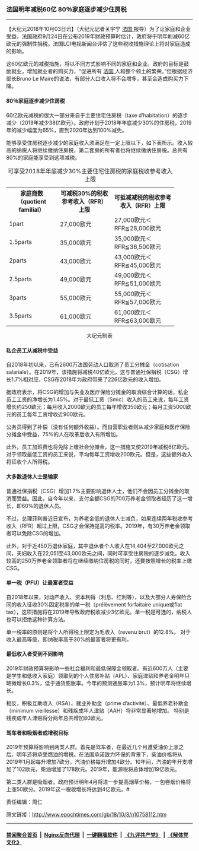 ### 法国明年减税60亿 80％家庭逐步减少住房税
------------------------

<p>
 【大纪元2018年10月03日讯】（大纪元记者关宇宁
 <a href="http://www.epochtimes.com/gb/tag/%E6%B3%95%E5%9B%BD.html">
  法国
 </a>
 报导）为了让家庭和企业受益，法国政府9月24日在公布2019年财政预算时估计，政府将于明年削减60亿欧元的强制性捐税。法国LCI电视新闻台评估了这些税收措施理论上将对家庭造成的影响。
</p>
<p>
 这60亿欧元的减税措施，将以不同方式影响不同的家庭和企业。政府的目标是鼓励就业，增加就业者的购买力，“促进所有
 <a href="http://www.epochtimes.com/gb/tag/%E6%B3%95%E5%9B%BD.html">
  法国
 </a>
 人和整个领土的繁荣。”但根据经济部长Bruno Le Maire的说法，有部分人口收入将不会增多，甚至会造成购买力下降。
</p>
<h4>
 80％家庭逐步减少住房税
</h4>
<p>
 60亿欧元减税的很大一部分来自于主要住宅住房税（taxe d’habitation）的逐步减少（2019年减少38亿欧元）。政府计划于2018年年底减少30%的住房税，2019年的减少幅度为65%，直到2020年达到100%减免。
</p>
<p>
 能够享受住房税逐步减少的家庭收入须满足在一定上限以下，如下表所示。收入较高的纳税人将继续缴纳住房税，第二套房的所有者也将继续缴纳住房税。总共有80%的家庭能享受到这项减税。
</p>
<table style="width: 90%; font-size: 110%;">
 <caption>
  可享受2018年年底减少30%主要住宅住房税的家庭税收参考收入上限
 </caption>
 <tbody>
  <tr>
   <th>
    家庭商数（quotient familial）
   </th>
   <th>
    可减税30%的税收参考收入（RFR）上限
   </th>
   <th>
    可抵减减税的税收参考收入（RFR）上限
   </th>
  </tr>
  <tr>
   <td>
    1part
   </td>
   <td>
    27,000欧元
   </td>
   <td>
    27,000欧元＜RFR≦28,000欧元
   </td>
  </tr>
  <tr>
   <td>
    1.5parts
   </td>
   <td>
    35,000欧元
   </td>
   <td>
    35,000欧元＜RFR≦36,500欧元
   </td>
  </tr>
  <tr>
   <td>
    2parts
   </td>
   <td>
    43,000欧元
   </td>
   <td>
    43,000欧元＜RFR≦45,000欧元
   </td>
  </tr>
  <tr>
   <td>
    2.5parts
   </td>
   <td>
    49,000欧元
   </td>
   <td>
    49,000欧元＜RFR≦51,000欧元
   </td>
  </tr>
  <tr>
   <td>
    3parts
   </td>
   <td>
    55,000欧元
   </td>
   <td>
    55,000欧元＜RFR≦57,000欧元
   </td>
  </tr>
  <tr>
   <td>
    3.5parts
   </td>
   <td>
    61,000欧元
   </td>
   <td>
    61,000欧元＜RFR≦63,000欧元
   </td>
  </tr>
 </tbody>
</table>
<p style="font-size: 100%; text-align: center;">
 大纪元制表
</p>
<h4>
 私企员工从减税中受益
</h4>
<p>
 自2018年初以来，已有2600万法国劳动人口取消了员工分摊金（cotisation salariale）。在2019年，该措施将减税40亿欧元。这与普通社保捐税（CSG）增长1.7%相对应，CSG在2018年为政府带来了226亿欧元的收入增加。
</p>
<p>
 据政府表示，将CSG的增加与失业及医疗保险分摊金的取消综合计算的话，私企员工工资的净增长为1.45%。对于最低工资（Smic）收入的员工来说，每年工资增长约250欧元；每月收入2000欧元的员工每年增收350欧元；每月工资5000欧元的员工每年工资增收近900欧元。
</p>
<p>
 公务员得到了补偿（没有任何额外收益）。而自营职业者则从减少家庭和医疗保险分摊金中受益，75%的人在改革后收入有所增加。
</p>
<p>
 此外，员工加班费也将免除上缴社会分摊金，这一措施又使2019年减税6亿欧元。对于领取最低工资的员工来说，平均每年工资增收200欧元。但是，这些额外收入将征收个人所得税。
</p>
<h4>
 大多数退休人士是输家
</h4>
<p>
 普通社保捐税（CSG）增加1.7%主要影响退休人士，他们不会因员工分摊金的取消而受益。因此，自今年以来，支付全额CSG的700万养老金领取者经历了这一增长，即60%的退休人员。
</p>
<p>
 不过，总理菲利普近日宣布，为养老金低的退休人士减负，如果连续两年税收参考收入（RFR）超过上限，CSG才会保持提高的税率。2019年，有30万养老金领取者可以免除CSG的增加。
</p>
<p>
 此外，对于近450万退休家庭，其中退休者个人收入在14,404至27,000欧元之间，夫妇收入在22,051至43,000欧元之间，同时可享受住房税的逐步减免。收入较高的250万养老金领取者将在继续缴纳住房税的同时，还要按照增长的税率上缴CSG。
</p>
<h4>
 单一税（PFU）让最富者受益
</h4>
<p>
 自2018年以来，对动产收入、资本利得（利息、红利等），以及大部分人寿保险合同的收入征收30%固定税率的单一税（prélèvement forfaitaire unique或flat tax），这项措施将在2019年导致政府税收减少3亿欧元。单一税是可选的，纳税人也可以拒绝这种计算方法。
</p>
<p>
 单一税率的原则是将个人所得税上限定为毛收入（revenu brut）的12.8%。 对于收入最高等级，即纳税率高于30%的最富者将更有利。
</p>
<h4>
 最低收入者受到不同影响
</h4>
<p>
 2019年财政预算将影响一些社会福利和最低保障金领取者。有近600万人（主要是学生和低收入家庭）领取到的个人住房补贴（APL）、家庭津贴和养老金明年只略微增长0.3%，低于通货膨胀率。今年的预测通胀率为1.3%，预计明年将继续增长。
</p>
<p>
 相反，积极互助收入（RSA）、就业补助金（prime d’activité）、最低养老补助金（minimum vieillesse）和残疾成年人津贴（AAH）将非常显著地增加。 特别是残疾成年人津贴将分两年总共增加80欧元。
</p>
<h4>
 驾车者和吸烟者成增税目标
</h4>
<p>
 2019年预算将影响到两类人群。首先是驾车者，在最近几个月遭受油价上涨之后，明年还将承受燃油的增税。在法国承诺致力环保的背景下，柴油价格将从2019年1月起每升增加7欧分，汽油价格每升增加4欧分。10年间，汽油的年开支增加了102欧元，柴油增加了178欧元。2019年，能源税将总体增加19亿欧元。
</p>
<p>
 第二类人群是吸烟者。政府预计明年4月将进一步提高烟草价格，一包卷烟价格将上涨50欧分。2019年这一税收增长将达到4亿欧元。#
</p>
<p>
 责任编辑：周仁
</p>

原文链接：http://www.epochtimes.com/gb/18/10/3/n10758112.htm


------------------------
#### [禁闻聚合首页](https://github.com/gfw-breaker/banned-news/blob/master/README.md) &nbsp;|&nbsp; [Nginx反向代理](https://github.com/gfw-breaker/open-proxy/blob/master/README.md) &nbsp;|&nbsp; [一键翻墙软件](https://github.com/gfw-breaker/nogfw/blob/master/README.md) &nbsp;|&nbsp; [《九评共产党》](https://github.com/gfw-breaker/9ping.md/blob/master/README.md#九评之一评共产党是什么) &nbsp;|&nbsp; [《解体党文化》](https://github.com/gfw-breaker/jtdwh.md/blob/master/README.md#绪论)